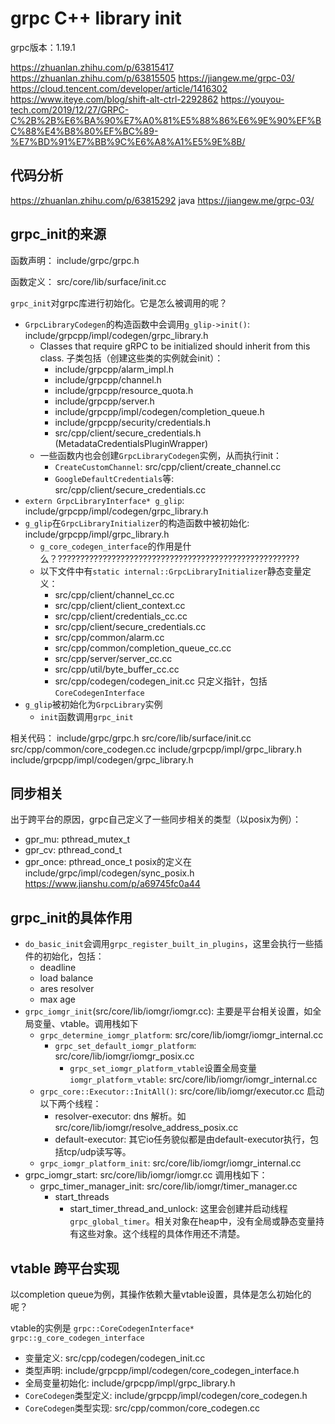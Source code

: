 # grpc C++ library init

grpc版本：1.19.1

https://zhuanlan.zhihu.com/p/63815417
https://zhuanlan.zhihu.com/p/63815505
https://jiangew.me/grpc-03/
https://cloud.tencent.com/developer/article/1416302
https://www.iteye.com/blog/shift-alt-ctrl-2292862
https://youyou-tech.com/2019/12/27/GRPC-C%2B%2B%E6%BA%90%E7%A0%81%E5%88%86%E6%9E%90%EF%BC%88%E4%B8%80%EF%BC%89-%E7%BD%91%E7%BB%9C%E6%A8%A1%E5%9E%8B/

## 代码分析

https://zhuanlan.zhihu.com/p/63815292
java
https://jiangew.me/grpc-03/

## grpc_init的来源

函数声明：
include/grpc/grpc.h

函数定义：
src/core/lib/surface/init.cc 

`grpc_init`对grpc库进行初始化。它是怎么被调用的呢？
* `GrpcLibraryCodegen`的构造函数中会调用`g_glip->init()`: include/grpcpp/impl/codegen/grpc_library.h
  * Classes that require gRPC to be initialized should inherit from this class. 子类包括（创建这些类的实例就会init）：
    * include/grpcpp/alarm_impl.h
    * include/grpcpp/channel.h
    * include/grpcpp/resource_quota.h
    * include/grpcpp/server.h
    * include/grpcpp/impl/codegen/completion_queue.h
    * include/grpcpp/security/credentials.h
    * src/cpp/client/secure_credentials.h (MetadataCredentialsPluginWrapper)
  * 一些函数内也会创建`GrpcLibraryCodegen`实例，从而执行init：
    * `CreateCustomChannel`: src/cpp/client/create_channel.cc
    * `GoogleDefaultCredentials`等: src/cpp/client/secure_credentials.cc
* `extern GrpcLibraryInterface* g_glip`: include/grpcpp/impl/codegen/grpc_library.h
* `g_glip`在`GrpcLibraryInitializer`的构造函数中被初始化: include/grpcpp/impl/grpc_library.h
  * `g_core_codegen_interface`的作用是什么？??????????????????????????????????????????????????????
  * 以下文件中有`static internal::GrpcLibraryInitializer`静态变量定义：
    * src/cpp/client/channel_cc.cc
    * src/cpp/client/client_context.cc
    * src/cpp/client/credentials_cc.cc
    * src/cpp/client/secure_credentials.cc
    * src/cpp/common/alarm.cc
    * src/cpp/common/completion_queue_cc.cc
    * src/cpp/server/server_cc.cc
    * src/cpp/util/byte_buffer_cc.cc
    * src/cpp/codegen/codegen_init.cc 只定义指针，包括`CoreCodegenInterface`
* `g_glip`被初始化为`GrpcLibrary`实例
  * `init`函数调用`grpc_init`

相关代码：
include/grpc/grpc.h
src/core/lib/surface/init.cc
src/cpp/common/core_codegen.cc
include/grpcpp/impl/grpc_library.h
include/grpcpp/impl/codegen/grpc_library.h

## 同步相关

出于跨平台的原因，grpc自己定义了一些同步相关的类型（以posix为例）：
* gpr_mu: pthread_mutex_t
* gpr_cv: pthread_cond_t
* gpr_once: pthread_once_t
posix的定义在 include/grpc/impl/codegen/sync_posix.h
https://www.jianshu.com/p/a69745fc0a44

## grpc_init的具体作用

* `do_basic_init`会调用`grpc_register_built_in_plugins`，这里会执行一些插件的初始化，包括：
  * deadline
  * load balance
  * ares resolver
  * max age
* `grpc_iomgr_init`(src/core/lib/iomgr/iomgr.cc): 主要是平台相关设置，如全局变量、vtable。调用栈如下
  * `grpc_determine_iomgr_platform`: src/core/lib/iomgr/iomgr_internal.cc
    * `grpc_set_default_iomgr_platform`: src/core/lib/iomgr/iomgr_posix.cc
      * `grpc_set_iomgr_platform_vtable`设置全局变量`iomgr_platform_vtable`: src/core/lib/iomgr/iomgr_internal.cc
  * `grpc_core::Executor::InitAll()`: src/core/lib/iomgr/executor.cc 启动以下两个线程：
    * resolver-executor: dns 解析。如 src/core/lib/iomgr/resolve_address_posix.cc
    * default-executor: 其它io任务貌似都是由default-executor执行，包括tcp/udp读写等。
  * `grpc_iomgr_platform_init`: src/core/lib/iomgr/iomgr_internal.cc
* grpc_iomgr_start: src/core/lib/iomgr/iomgr.cc 调用栈如下：
  * grpc_timer_manager_init: src/core/lib/iomgr/timer_manager.cc
    * start_threads
      * start_timer_thread_and_unlock: 这里会创建并启动线程`grpc_global_timer`。相关对象在heap中，没有全局或静态变量持有这些对象。这个线程的具体作用还不清楚。

## vtable 跨平台实现

以completion queue为例，其操作依赖大量vtable设置，具体是怎么初始化的呢？

vtable的实例是 `grpc::CoreCodegenInterface* grpc::g_core_codegen_interface`
* 变量定义: src/cpp/codegen/codegen_init.cc
* 类型声明: include/grpcpp/impl/codegen/core_codegen_interface.h
* 全局变量初始化: include/grpcpp/impl/grpc_library.h
* `CoreCodegen`类型定义: include/grpcpp/impl/codegen/core_codegen.h
* `CoreCodegen`类型实现: src/cpp/common/core_codegen.cc

